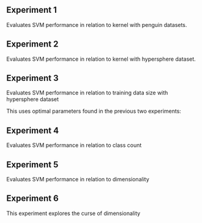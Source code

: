 ## Experiment 1

Evaluates SVM performance in relation to kernel with penguin datasets.

## Experiment 2

Evaluates SVM performance in relation to kernel with hypersphere dataset.

## Experiment 3

Evaluates SVM performance in relation to training data size with hypersphere dataset

This uses optimal parameters found in the previous two experiments:

## Experiment 4

Evaluates SVM performance in relation to class count

## Experiment 5

Evaluates SVM performance in relation to dimensionality

## Experiment 6

This experiment explores the curse of dimensionality
